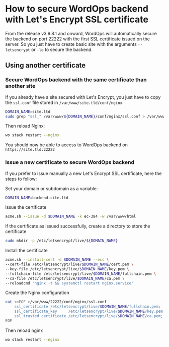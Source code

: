 # How to secure WordOps backend with Let's Encrypt SSL certificate

From the release v3.9.8.1 and onward, WordOps will automatically secure the backend on port 22222 with the first SSL certificate issued on the server. So you just have to create basic site with the arguments `--letsencrypt` or `-le` to secure the backend.

## Using another certificate

### Secure WordOps backend with the same certificate than another site

If you already have a site secured with Let's Encrypt, you just have to copy the `ssl.conf` file stored in `/var/www/site.tld/conf/nginx`.

```bash
DOMAIN_NAME=site.ltd
sudo grep "ssl_" /var/www/${DOMAIN_NAME}/conf/nginx/ssl.conf > /var/www/22222/conf/nginx/ssl.conf
```

Then reload Nginx:

```bash
wo stack restart --nginx
```

You should now be able to access to WordOps backend on `https://site.tld:22222`

### Issue a new certificate to secure WordOps backend

If you prefer to issue manually a new Let's Encrypt SSL certificate, here the steps to follow:

Set your domain or subdomain as a variable:

```bash
DOMAIN_NAME=backend.site.ltd
```

Issue the certificate

```bash
acme.sh --issue -d $DOMAIN_NAME -k ec-384 -w /var/www/html
```

If the certificate as issued successfully, create a directory to store the certificate

```bash
sudo mkdir -p /etc/letsencrypt/live/${DOMAIN_NAME}
```

Install the certificate

```bash
acme.sh --install-cert -d $DOMAIN_NAME --ecc \
--cert-file /etc/letsencrypt/live/$DOMAIN_NAME/cert.pem \
--key-file /etc/letsencrypt/live/$DOMAIN_NAME/key.pem \
--fullchain-file /etc/letsencrypt/live/$DOMAIN_NAME/fullchain.pem \
--ca-file /etc/letsencrypt/live/$DOMAIN_NAME/ca.pem \
--reloadcmd "nginx -t && systemctl restart nginx.service"
```

Create the Nginx configuration

```bash
cat <<EOF >/var/www/22222/conf/nginx/ssl.conf
    ssl_certificate /etc/letsencrypt/live/$DOMAIN_NAME/fullchain.pem;
    ssl_certificate_key     /etc/letsencrypt/live/$DOMAIN_NAME/key.pem;
    ssl_trusted_certificate /etc/letsencrypt/live/$DOMAIN_NAME/ca.pem;
EOF
```

Then reload nginx

```bash
wo stack restart --nginx
```
